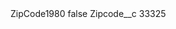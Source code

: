 <?xml version="1.0" encoding="UTF-8"?>
<CustomMetadata xmlns="http://soap.sforce.com/2006/04/metadata" xmlns:xsi="http://www.w3.org/2001/XMLSchema-instance" xmlns:xsd="http://www.w3.org/2001/XMLSchema">
    <label>ZipCode1980</label>
    <protected>false</protected>
    <values>
        <field>Zipcode__c</field>
        <value xsi:type="xsd:string">33325</value>
    </values>
</CustomMetadata>
